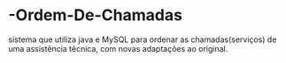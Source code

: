 # -Ordem-De-Chamadas
sistema que utiliza java e MySQL para ordenar as chamadas(serviços) de uma assistência técnica, com novas adaptações ao original.  
